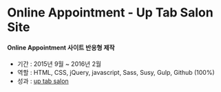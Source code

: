 # Online Appointment - Up Tab Salon Site

#### Online Appointment 사이트 반응형 제작
- 기간 : 2015년 9월 ~ 2016년 2월 
- 역할 : HTML, CSS, jQuery, javascript, Sass, Susy, Gulp, Github (100%)
- 성과 : [up tab salon](http://wwwq.uptabsalon.com:8080/)
